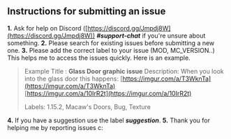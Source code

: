 ## Instructions for submitting an issue


**1.**  Ask for help on Discord ([https://discord.gg/Jmpdj8W](https://discord.gg/Jmpdj8W)) ***#support-chat*** if you're unsure about something.
**2.**  Please search for existing issues before submitting a new one.
**3.**  Please add the correct label to your issue (MOD, MC_VERSION..) This helps me to access the issues quickly. Here is an example.

> Example
> Title : **Glass Door graphic issue**
> Description: When you look into the glass door this happens:
>                      [https://imgur.com/a/T3WknTa](https://imgur.com/a/T3WknTa)  
[https://imgur.com/a/10IrR2t](https://imgur.com/a/10IrR2t)
>
>Labels: 1.15.2, Macaw's Doors, Bug, Texture

**4.** If you have a suggestion use the label ***suggestion***.
**5.**  Thank you for helping me by reporting issues c:
